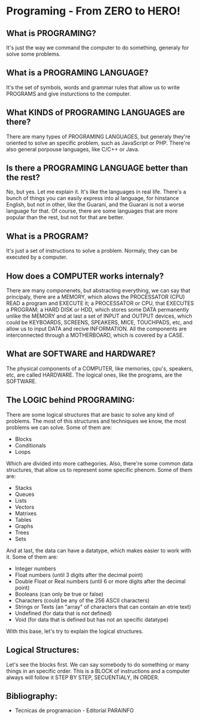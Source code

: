 # Programing - From ZERO to HERO!

## What is PROGRAMING?
It's just the way we command the computer to do something, generaly for solve some problems.

## What is a PROGRAMING LANGUAGE?
It's the set of symbols, words and grammar rules that allow us to write PROGRAMS and give insturctions to the computer.

## What KINDS of PROGRAMING LANGUAGES are there?
There are many types of PROGRAMING LANGUAGES, but generaly they're oriented to solve an specific problem, such as JavaScript
or PHP. There're also general porpouse languages, like C/C++ or Java.

## Is there a PROGRAMING LANGUAGE better than the rest?
No, but yes. Let me explain it. It's like the languages in real life. There's a bunch of things you can easily express into al language, for hinstance English, but not in other, like the Guarani, and the Guarani is not a worse language for that. Of course, there are some languages that are more popular than the rest, but not for that are better.

## What is a PROGRAM?
It's just a set of instructions to solve a problem. Normaly, they can be executed by a computer.

## How does a COMPUTER works internaly?
There are many componenets, but abstracting everything, we can say that principaly, there are a MEMORY, which allows the PROCESSATOR (CPU) READ a program and EXECUTE it; a PROCESSATOR or CPU, that EXECUTES a PROGRAM; a HARD DISK or HDD, which stores some DATA permanently unlike the MEMORY and at last a set of INPUT and OUTPUT devices, which could be KEYBOARDS, SCREENS, SPEAKERS, MICE, TOUCHPADS, etc, and allow us to input DATA and recive INFORMATION. All the components are interconnected through a MOTHERBOARD, which is covered by a CASE. 

## What are SOFTWARE and HARDWARE?
The physical components of a COMPUTER, like memories, cpu's, speakers, etc, are called HARDWARE. The logical ones, like the programs, are the SOFTWARE.

## The LOGIC behind PROGRAMING:
There are some logical structures that are basic to solve any kind of problems. The most of this structures and techniques we know, the most problems we can solve.
Some of them are:
- Blocks
- Conditionals
- Loops

Which are divided into more cathegories.
Also, there're some common data structures, that allow us to represent some specific phenom. Some of them are:
- Stacks
- Queues
- Lists
- Vectors
- Matrixes
- Tables
- Graphs
- Trees
- Sets

And at last, the data can have a datatype, which makes easier to work with it. Some of them are:
- Integer numbers
- Float numbers (until 3 digits after the decimal point)
- Double Float or Real numbers (until 6 or more digits after the decimal point)
- Booleans (can only be true or false)
- Characters (could be any of the 256 ASCII characters)
- Strings or Texts (an "array" of characters that can contain an etrie text)
- Undefined (for data that is not defined)
- Void (for data that is defined but has not an specific datatype)

With this base, let's try to explain the logical structures.

## Logical Structures:
Let's see the blocks first. We can say somebody to do something or many things in an specific order. This is a BLOCK of instructions and a computer always will follow it STEP BY STEP, SECUENTIALY, IN ORDER.

## Bibliography:
- Tecnicas de programacion - Editorial PARAINFO
